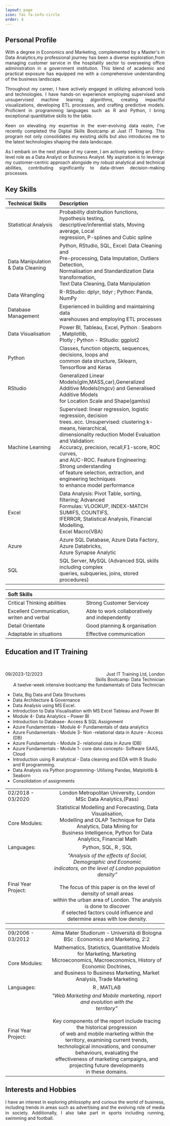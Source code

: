 ```yaml
---
layout: page
icon: fas fa-info-circle
order: 4
---
```


## Personal Profile

<div align="justify"> With a degree in Economics and Marketing, complemented by a Master's in Data Analytics,my professional journey has been a diverse exploration,from managing customer service in the hospitality sector to overseeing office administration in a government institution. This blend of academic and practical exposure has equipped me with a comprehensive understanding of the business landscape.   

Throughout my career, I have actively engaged in utilizing advanced tools and technologies. I have hands-on experience employing supervised and unsupervised machine learning algorithms, creating impactful visualizations, developing ETL processes, and crafting predictive models. Proficient in programming languages such as R and Python, I bring exceptional quantitative skills to the table.  

Keen on elevating my expertise in the ever-evolving data realm, I've recently completed the Digital Skills Bootcamp at Just IT Training. This program not only consolidates my existing skills but also introduces me to the latest technologies shaping the data landscape.  

As I embark on the next phase of my career, I am actively seeking an Entry-level role as a Data Analyst or Business Analyst. My aspiration is to leverage my customer-centric approach alongside my robust analytical and technical abilities, contributing significantly to data-driven decision-making processes.  </div>

## Key Skills

| Technical Skills                  |                                                 Description                                                                                                       |
|:----------------------------------|:------------------------------------------------------------------------------------------------------------------------------------------------------------------|
| Statistical Analysis              |  Probability distribution functions, hypothesis testing,<br /> descriptive/inferential stats, Moving average, Local <br /> regression, P-splines and Cubic spline |
| Data Manipulation & Data Cleaning |  Python, RStudio, SQL, Excel: Data Cleaning and <br /> Pre-processing, Data Imputation, Outliers Detection,<br /> Normalisation and Standardization Data transformation, <br />Text Data Cleaning, Data Manipulation |
| Data Wrangling                    |  R-RStudio: dplyr, tidyr ; Python: Panda, NumPy|
| Database Management               |  Experienced in building and maintaining data <br />warehouses and employing ETL processes|
| Data Visualisation                |  Power BI, Tableau, Excel, Python : Seaborn , Matplotlib, <br />Plotly ; Python - RStudio: ggplot2|
| Python                            |  Classes, function objects, sequences, decisions, loops and<br /> common data structure, Sklearn, Tensorflow and Keras|
| RStudio                           |  Generalized Linear Models(glm,MASS,car),Generalized<br /> Additive Models(mgcv) and Generalised Additive Models <br />for Location Scale and Shape(gamlss)|
| Machine Learning                  |  Supervised: linear regression, logistic regression, decision<br /> trees..ecc. Unsupervised: clustering k-means, hierarchical,<br /> dimensionality reduction Model Evaluation and Validation: <br /> Accuracy, precision, recall,F1-score, ROC curves,<br /> and AUC-ROC. Feature Engineering: Strong understanding <br /> of feature selection, extraction, and engineering techniques <br /> to enhance model performance |
| Excel                             |  Data Analysis: Pivot Table, sorting, filtering; Advanced <br />Formulas: VLOOKUP, INDEX-MATCH SUMIFS, COUNTIFS, <br />IFERROR, Statistical Analysis, Financial Modelling, <br /> Excel Macro(VBA)| 
| Azure                             |  Azure SQL Database, Azure Data Factory, Azure Databricks,<br /> Azure Synapse Analytic|
| SQL                               |  SQL Server, MySQL (Advanced SQL skills including complex <br />queries, subqueries, joins, stored procedures)|


| Soft Skills                                   |                                               |
|:----------------------------------------------|:----------------------------------------------|
| Critical Thinking abilities                   | Strong Customer Servicey                      |
| Excellent Communication, writen and verbal    | Able to work collaboratively and independently|
| Detail Orientate                              | Good planning & organisation                  |
| Adaptable in situations                       | Effective communication                       |


## Education and IT Training
<br />
<p style='text-align: right;'>
<span style="float:left;">
        09/2023-12/2023
</span>
 Just IT Training Ltd, London <br />
 Skills Bootcamp: Data Technician <br />
 A twelve-week intensive bootcamp the fundamentals of Data Technician 
</p> 

*  Data, Big Data and Data Structures
*  Data Architecture & Governance
*  Data Analysis using MS Excel.
*  Introduction to Data Visualisation with MS Excel Tableau and Power BI
*  Module 4- Data Analytics – Power BI
*  Introduction to Database- Access & SQL Assignment
*  Azure Fundamentals - Module 4- Fundamentals of data analytics
*  Azure Fundamentals - Module 3- Non -relational data in Azure - Access (DB)
*  Azure Fundamentals - Module 2- relational data in Azure (DB)
*  Azure Fundamentals - Module 1- core data concepts- Software SAAS, Cloud
*  Introduction using R analytical - Data cleaning and EDA with R Studio and R  programming.
*  Data Analysis via Python programming- Utilising Pandas, Matplotlib & Seaborn
*  Consolidation of assignments 

|                                              |                                                             |
|:---------------------------------------------|:-----------------------------------------------------------:|
| 02/2018 - 03/2020                            |  London Metropolitan University, London <br /> MSc Data Analytics,(Pass) |
| Core Modules:                                |  Statistical Modelling and Forecasting, Data Visualisation, <br />  Modelling and OLAP Technique for Data Analytics, Data Mining for <br />Business Intelligence, Python for Data  Analytics, Financial   Math         |
| Languages:                                   |  Python, SQL, R , SQL                                       |
| Final Year Project:                          | *"Analysis of the effects of Social, Demographic and Economic <br />indicators, on the level of London population density”* <br /><br /> The focus of this paper is on the level of density of small areas <br /> within the urban area of London. The analysis is done to discover <br /> if selected factors could influence and determine areas with low density.            |                                                                     


|                                              |                                                             |
|:---------------------------------------------|:-----------------------------------------------------------:|
|  09/2006 - 03/2012                           |  Alma Mater Studiorum - Università di Bologna <br /> BSc : Economics and Marketing, 2:2 |
| Core Modules:                                | Mathematics, Statistics, Quantitative Models for Marketing, Marketing <br /> Microeconomics, Macroeconomics, History of Economic Doctrines, <br /> and Business to Business Marketing, Market Analysis, Trade Marketing   |
| Languages:                                   |  R , MATLAB                                                 |
| Final Year Project:                          | *"Web Marketing and Mobile marketing, report and evolution with the <br /> territory”* <br /> <br /> Key components of the report include tracing the historical progression <br /> of web and mobile marketing within the territory, examining current trends, <br /> technological innovations, and consumer behaviours, evaluating the <br /> effectiveness of marketing campaigns, and projecting future developments <br />  in these domains.|

## Interests and Hobbies

<div align="justify"> I have an interest in exploring philosophy and curious the world of business, including trends in areas such as advertising and the evolving role of media in society. Additionally, I also take part in sports including running, swimming and football. </div>  
